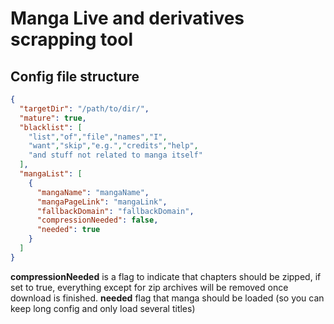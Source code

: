 # Manga Live and derivatives scrapping tool

## Config file structure

```json
{
  "targetDir": "/path/to/dir/",
  "mature": true,
  "blacklist": [
    "list","of","file","names","I",
    "want","skip","e.g.","credits","help",
    "and stuff not related to manga itself"
  ],
  "mangaList": [
    {
      "mangaName": "mangaName",
      "mangaPageLink": "mangaLink",
      "fallbackDomain": "fallbackDomain",
      "compressionNeeded": false,
      "needed": true
    }
  ]
}
```
**compressionNeeded** is a flag to indicate that chapters should be zipped, if set to true, everything except for zip archives will be removed once download is finished.
**needed** flag that manga should be loaded (so you can keep long config and only load several titles)
